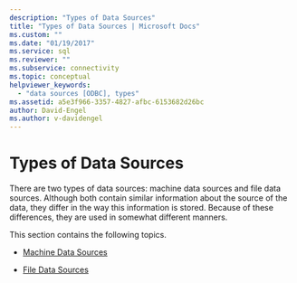 ```yaml
---
description: "Types of Data Sources"
title: "Types of Data Sources | Microsoft Docs"
ms.custom: ""
ms.date: "01/19/2017"
ms.service: sql
ms.reviewer: ""
ms.subservice: connectivity
ms.topic: conceptual
helpviewer_keywords: 
  - "data sources [ODBC], types"
ms.assetid: a5e3f966-3357-4827-afbc-6153682d26bc
author: David-Engel
ms.author: v-davidengel
---
```

# Types of Data Sources
There are two types of data sources: machine data sources and file data sources. Although both contain similar information about the source of the data, they differ in the way this information is stored. Because of these differences, they are used in somewhat different manners.  
  
 This section contains the following topics.  
  
-   [Machine Data Sources](../../odbc/reference/machine-data-sources.md)  
  
-   [File Data Sources](../../odbc/reference/file-data-sources.md)
